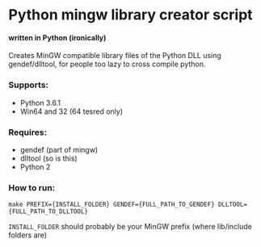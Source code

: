 # Python mingw library creator script
#### written in Python (ironically)

Creates MinGW compatible library files of the Python DLL using gendef/dlltool, for people too lazy to cross compile python.

### Supports:
 - Python 3.6.1
 - Win64 and 32 (64 tesred only)

### Requires: 
 - gendef (part of mingw)
 - dlltool (so is this)
 - Python 2

### How to run:

    make PREFIX={INSTALL_FOLDER} GENDEF={FULL_PATH_TO_GENDEF} DLLTOOL={FULL_PATH_TO_DLLTOOL}
	
`INSTALL_FOLDER` should probably be your MinGW prefix (where lib/include folders are)